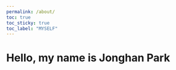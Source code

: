 ```yaml
---
permalink: /about/
toc: true
toc_sticky: true
toc_label: "MYSELF"
---
```


# Hello, my name is Jonghan Park